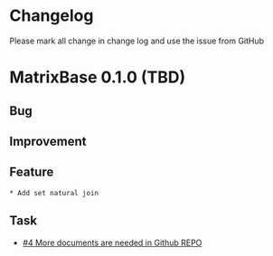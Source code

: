 # Changelog

Please mark all change in change log and use the issue from GitHub

# MatrixBase 0.1.0 (TBD)

## Bug

## Improvement

## Feature

    * Add set natural join

## Task

-   [#4 More documents are needed in Github REPO](https://github.com/matrixorigin/matrixbase/issues/4) 

